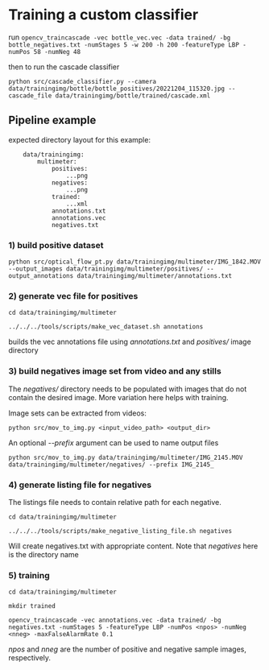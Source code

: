 # Training a custom classifier

run `opencv_traincascade -vec bottle_vec.vec -data trained/ -bg bottle_negatives.txt -numStages 5 -w 200 -h 200 -featureType LBP -numPos 58 -numNeg 48`

then to run the cascade classifier

`python src/cascade_classifier.py --camera data/trainingimg/bottle/bottle_positives/20221204_115320.jpg --cascade_file data/trainingimg/bottle/trained/cascade.xml`

## Pipeline example

expected directory layout for this example:
```console
    data/trainingimg:
        multimeter:
            positives:
                ...png
            negatives:
                ...png
            trained:
                ...xml
            annotations.txt
            annotations.vec
            negatives.txt
```


### 1) build positive dataset

`python src/optical_flow_pt.py data/trainingimg/multimeter/IMG_1842.MOV --output_images data/trainingimg/multimeter/positives/ --output_annotations data/trainingimg/multimeter/annotations.txt`

### 2) generate vec file for positives

`cd data/trainingimg/multimeter`

`../../../tools/scripts/make_vec_dataset.sh annotations`

builds the vec annotations file using *annotations.txt* and *positives/* image directory 

### 3) build negatives image set from video and any stills

The *negatives/* directory needs to be populated with images that do not contain the desired image. More variation here helps with training.

Image sets can be extracted from videos:

`python src/mov_to_img.py <input_video_path> <output_dir>`

An optional *--prefix* argument can be used to name output files

`python src/mov_to_img.py data/trainingimg/multimeter/IMG_2145.MOV data/trainingimg/multimeter/negatives/ --prefix IMG_2145_`

### 4) generate listing file for negatives

The listings file needs to contain relative path for each negative.

`cd data/trainingimg/multimeter`

`../../../tools/scripts/make_negative_listing_file.sh negatives`

Will create negatives.txt with appropriate content. Note that *negatives* here is the directory name

### 5) training

`cd data/trainingimg/multimeter`

`mkdir trained`

`opencv_traincascade -vec annotations.vec -data trained/ -bg negatives.txt -numStages 5 -featureType LBP -numPos <npos> -numNeg <nneg> -maxFalseAlarmRate 0.1`

*npos* and *nneg* are the number of positive and negative sample images, respectively.